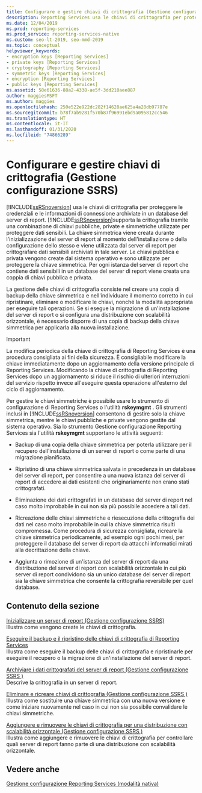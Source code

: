 ```yaml
---
title: Configurare e gestire chiavi di crittografia (Gestione configurazione) | Microsoft Docs
description: Reporting Services usa le chiavi di crittografia per proteggere le credenziali e le informazioni di connessione archiviate in un database del server di report.
ms.date: 12/04/2019
ms.prod: reporting-services
ms.prod_service: reporting-services-native
ms.custom: seo-lt-2019, seo-mmd-2019
ms.topic: conceptual
helpviewer_keywords:
- encryption keys [Reporting Services]
- private keys [Reporting Services]
- cryptography [Reporting Services]
- symmetric keys [Reporting Services]
- encryption [Reporting Services]
- public keys [Reporting Services]
ms.assetid: 58e61636-88a2-4338-ae5f-3dd210aee887
author: maggiesMSFT
ms.author: maggies
ms.openlocfilehash: 250e522e922dc282f14628ae625a4a28db97787e
ms.sourcegitcommit: b78f7ab9281f570b87f96991ebd9a095812cc546
ms.translationtype: HT
ms.contentlocale: it-IT
ms.lasthandoff: 01/31/2020
ms.locfileid: "74866289"
---
```

# <a name="configure-and-manage-encryption-keys-ssrs-configuration-manager"></a>Configurare e gestire chiavi di crittografia (Gestione configurazione SSRS)
  [!INCLUDE[ssRSnoversion](../../includes/ssrsnoversion-md.md)] usa le chiavi di crittografia per proteggere le credenziali e le informazioni di connessione archiviate in un database del server di report. [!INCLUDE[ssRSnoversion](../../includes/ssrsnoversion-md.md)]supporta la crittografia tramite una combinazione di chiavi pubbliche, private e simmetriche utilizzate per proteggere dati sensibili. La chiave simmetrica viene creata durante l'inizializzazione del server di report al momento dell'installazione o della configurazione dello stesso e viene utilizzata dal server di report per crittografare dati sensibili archiviati in tale server. Le chiavi pubblica e privata vengono create dal sistema operativo e sono utilizzate per proteggere la chiave simmetrica. Per ogni istanza del server di report che contiene dati sensibili in un database del server di report viene creata una coppia di chiavi pubblica e privata.  
  
 La gestione delle chiavi di crittografia consiste nel creare una copia di backup della chiave simmetrica e nell'individuare il momento corretto in cui ripristinare, eliminare o modificare le chiavi, nonché la modalità appropriata per eseguire tali operazioni. Se si esegue la migrazione di un'installazione del server di report o si configura una distribuzione con scalabilità orizzontale, è necessario disporre di una copia di backup della chiave simmetrica per applicarla alla nuova installazione.  
  
> [!IMPORTANT]  
>  La modifica periodica della chiave di crittografia di Reporting Services è una procedura consigliata ai fini della sicurezza. È consigliabile modificare la chiave immediatamente dopo un aggiornamento della versione principale di Reporting Services. Modificando la chiave di crittografia di Reporting Services dopo un aggiornamento si riduce il rischio di ulteriori interruzioni del servizio rispetto invece all'eseguire questa operazione all'esterno del ciclo di aggiornamento.  
  
 Per gestire le chiavi simmetriche è possibile usare lo strumento di configurazione di Reporting Services o l'utilità **rskeymgmt** . Gli strumenti inclusi in [!INCLUDE[ssRSnoversion](../../includes/ssrsnoversion-md.md)] consentono di gestire solo la chiave simmetrica, mentre le chiavi pubbliche e private vengono gestite dal sistema operativo. Sia lo strumento Gestione configurazione Reporting Services sia l'utilità **rskeymgmt** supportano le attività seguenti:  
  
-   Backup di una copia della chiave simmetrica per poterla utilizzare per il recupero dell'installazione di un server di report o come parte di una migrazione pianificata.  
  
-   Ripristino di una chiave simmetrica salvata in precedenza in un database del server di report, per consentire a una nuova istanza del server di report di accedere ai dati esistenti che originariamente non erano stati crittografati.  
  
-   Eliminazione dei dati crittografati in un database del server di report nel caso molto improbabile in cui non sia più possibile accedere a tali dati.  
  
-   Ricreazione delle chiavi simmetriche e riesecuzione della crittografia dei dati nel caso molto improbabile in cui la chiave simmetrica risulti compromessa. Come procedura di sicurezza consigliata, ricreare la chiave simmetrica periodicamente, ad esempio ogni pochi mesi, per proteggere il database del server di report da attacchi informatici mirati alla decrittazione della chiave.  
  
-   Aggiunta o rimozione di un'istanza del server di report da una distribuzione del server di report con scalabilità orizzontale in cui più server di report condividono sia un unico database del server di report sia la chiave simmetrica che consente la crittografia reversibile per quel database.  
  
## <a name="in-this-section"></a>Contenuto della sezione  
 [Inizializzare un server di report &#40;Gestione configurazione SSRS&#41;](../../reporting-services/install-windows/ssrs-encryption-keys-initialize-a-report-server.md)  
 Illustra come vengono create le chiavi di crittografia.  
  
 [Eseguire il backup e il ripristino delle chiavi di crittografia di Reporting Services](../../reporting-services/install-windows/ssrs-encryption-keys-back-up-and-restore-encryption-keys.md)  
 Illustra come eseguire il backup delle chiavi di crittografia e ripristinarle per eseguire il recupero o la migrazione di un'installazione del server di report.  
  
 [Archiviare i dati crittografati del server di report &#40;Gestione configurazione SSRS &#41;](../../reporting-services/install-windows/ssrs-encryption-keys-store-encrypted-report-server-data.md)  
 Descrive la crittografia in un server di report.  
  
 [Eliminare e ricreare chiavi di crittografia &#40;Gestione configurazione SSRS &#41;](../../reporting-services/install-windows/ssrs-encryption-keys-delete-and-re-create-encryption-keys.md)  
 Illustra come sostituire una chiave simmetrica con una nuova versione e come iniziare nuovamente nel caso in cui non sia possibile convalidare le chiavi simmetriche.  
  
 [Aggiungere e rimuovere le chiavi di crittografia per una distribuzione con scalabilità orizzontale &#40;Gestione configurazione SSRS &#41;](../../reporting-services/install-windows/add-and-remove-encryption-keys-for-scale-out-deployment.md)  
 Illustra come aggiungere e rimuovere le chiavi di crittografia per controllare quali server di report fanno parte di una distribuzione con scalabilità orizzontale.  
  
## <a name="see-also"></a>Vedere anche  
[Gestione configurazione Reporting Services (modalità nativa)](../../reporting-services/install-windows/reporting-services-configuration-manager-native-mode.md)
